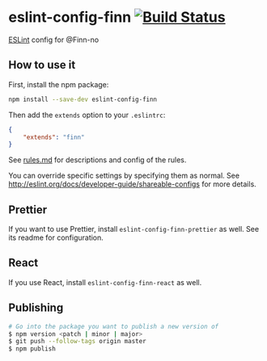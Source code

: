 # eslint-config-finn [![Build Status](https://travis-ci.org/finn-no/eslint-config-finn.svg)](https://travis-ci.org/finn-no/eslint-config-finn)

[ESLint](http://eslint.org/) config for @Finn-no

## How to use it

First, install the npm package:

```bash
npm install --save-dev eslint-config-finn
```

Then add the `extends` option to your `.eslintrc`:

```json
{
    "extends": "finn"
}
```

See [rules.md](rules.md) for descriptions and config of the rules.

You can override specific settings by specifying them as normal. See <http://eslint.org/docs/developer-guide/shareable-configs> for more details.

## Prettier
If you want to use Prettier, install `eslint-config-finn-prettier` as well. See its readme for configuration.

## React
If you use React, install `eslint-config-finn-react` as well.

## Publishing

```bash
# Go into the package you want to publish a new version of
$ npm version <patch | minor | major>
$ git push --follow-tags origin master
$ npm publish
```
